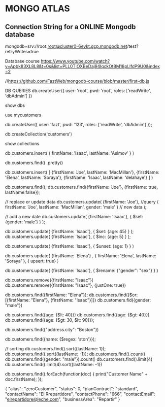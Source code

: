# MONGO ATLAS

## Connection String for a ONLINE Mongodb database

mongodb+srv://root:root@cluster0-6evkt.gcp.mongodb.net/test?retryWrites=true

Database course
https://www.youtube.com/watch?v=Apbk83XL8L8&t=0s&list=PLL0TiOXBeDaj94IqckOt8M18pLlfdP9U0&index=2

//https://github.com/FaztWeb/mongodb-course/blob/master/first-db.js


DB QUERIES
db.createUser({
    user: 'root',
    pwd: 'root',
    roles: ['readWrite', 'dbAdmin']
})


show dbs

use mycustomers

db.createUser({
  user: 'fazt',
  pwd: '123',
  roles: ['readWrite', 'dbAdmin']
});




db.createCollection('customers')

show collections

db.customers.insert(
  {
    firstName: 'Isaac',
    lastName: 'Asimov'
  }
)

db.customers.find()
  .pretty()

db.customers.insert(
  [
    {firstName: 'Joe', lastName: 'MacMillan'},
    {firstName: 'Elena', lastName: 'Soraya'},
    {firstName: 'Isaac', lastName: 'delahaye'}
  ]
)

db.customers.find();
db.customers.find({firstName: 'Joe'}, {firstName: true, lastName:false});

// replace or update data
db.customers.update(
  {firstName: 'Joe'}, //query
  {
    firstName: 'Joe',
    lastName: 'MacMillan',
    gender: 'male'
  } // new data
);

// add a new date
db.customers.update(
  {firstName: 'Isaac'},
  {
    $set: {gender: 'male'}
  }
);

db.customers.update(
  {firstName: 'Isaac'},
  {
    $set: {age: 45}
  }
);
db.customers.update(
  {firstName: 'Isaac'},
  {
    $inc: {age: 5}
  }
);

db.customers.update(
  {firstName: 'Isaac'},
  {
    $unset:  {age: 1}
  }
)

db.customers.update(
  {firstName: 'Elena'} ,
  {
    firstName: 'Elena',
    lastName: 'Soraya'
  },
  { upsert: true}
)

db.customers.update(
  {firstName: 'Isaac'},
  {
    $rename: {"gender": "sex"}
  }
)

db.customers.remove({firstName: "Isaac"})
db.customers.remove({firstName: "Isaac"}, {justOne: true})

db.customers.find({firstName: "Elena"});
db.customers.find({$or: [{firstName: "Elena"}, {firstName: "Isaac"}]})
db.customers.fid({gender: "male"})

db.customers.find({age: {$lt: 40}})
db.customers.find({age: {$gt: 40}})
db.customers.find({age: {$gt: 30, $lt: 90}});

db.customers.find({"address.city": "Boston"})

db.customers.find({name: {$regex: 'ston'}});

// sorting
db.customers.find().sort({lastName: 1});
db.customers.find().sort({lastName: -1});
db.customers.find().count()
db.customers.find({gender: "male"}).count()
db.customers.find().limit(4)
db.customers.find().limit(4).sort({lastName: -1})

db.customers.find().forEach(function(doc) {
  print("Customer Name" + doc.firstName);
});






  {
      "alias": "zeroCustomer",
      "status": 0,
      "planContract": "standard",
      "contactName": "El Rrepartidore",
      "contactPhone": "666",
      "contactEmail": "elrepartidore@leche.com",
      "businessArea": "Repartir"
  }